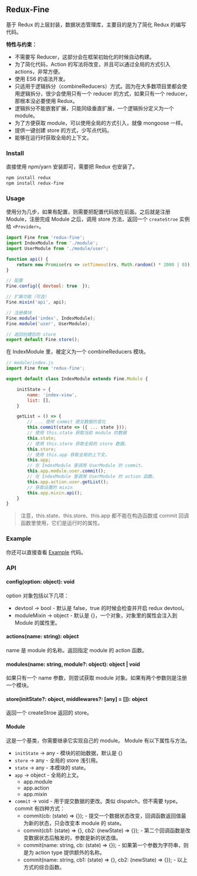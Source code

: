 
## Redux-Fine
基于 Redux 的上层封装，数据状态管理库，主要目的是为了简化 Redux 的编写代码。

__特性与约束：__
- 不需要写 Reducer，这部分会在框架初始化的时候自动构建。
- 为了简化代码，Action 的写法将改变，并且可以通过全局的方式引入 actions，非常方便。
- 使用 ES6 的语法开发。
- 只适用于逻辑拆分（combineReducers）方式。因为在大多数项目里都会使用逻辑拆分，很少会使用只有一个 reducer 的方式，如果只有一个 reducer，那根本没必要使用 Redux。
- 逻辑拆分不能嵌套扩展，只能同级垂直扩展，一个逻辑拆分定义为一个 module。
- 为了方便获取 module，可以使用全局的方式引入，就像 mongoose 一样。
- 提供一键创建 store 的方式，少写点代码。
- 能够在运行时获取全局的上下文。

### Install
直接使用 npm/yarn 安装即可，需要把 Redux 也安装了。

```bash
npm install redux
npm install redux-fine
```

### Usage
使用分为几步，如果有配置，则需要把配置代码放在前面。之后就是注册 Module，注册完成 Module 之后，调用 store 方法，返回一个 `createStroe` 实例给 `<Provider>`。

```js
import Fine from 'redux-fine';
import IndexModule from './module';
import UserModule from './module/user';

function api() {
    return new Promise(rs => setTimeout(rs, Math.random() * 2000 | 0));
}

// 配置
Fine.config({ devtool: true  });

// 扩展功能（可选）
Fine.mixin('api', api);

// 注册模块
Fine.module('index', IndexModule);
Fine.module('user', UserModule);

// 返回创建后的 store
export default Fine.store();
```

在 IndexModule 里，被定义为一个 combineReducers 模块。

```js
// module/index.js
import Fine from 'redux-fine';

export default class IndexModule extends Fine.Module {

    initState = {
        name: 'index-view',
        list: [],
    }

    getList = () => {
        // ... 使用 commit 提交数据的变化
        this.commit(state => ({ ... state }));
        // 使用 this.state 获取当前 module 的数据
        this.state;
        // 使用 this.store 获取全局的 store 数据。
        this.store;
        // 使用 this.app 获取全局的上下文。
        this.app;
        // 在 IndexModule 里调用 UserModule 的 commit。
        this.app.module.user.commit();
        // 在 IndexModule 里调用 UserModule 的 action 函数。
        this.app.action.user.getList();
        // 获取设置的 mixin
        this.app.mixin.api();
    }
}
```

> 注意，this.state、this.store、this.app 都不能在构造函数或 commit 回调函数里使用，它们是运行时的属性。

### Example
你还可以直接查看 [Example](https://github.com/Lizhooh/redux-fine/tree/master/example) 代码。

### API

#### config(option: object): void
option 对象包括以下几项：
- devtool -> bool - 默认是 false，true 的时候会检查并开启 redux devtool。
- moduleMixin -> object - 默认是 {}，一个对象，对象里的属性会注入到 Module 的属性里。

#### actions(name: string): object
name 是 module 的名称。返回指定 module 的 action 函数。

#### modules(name: string, module?: object): object | void
如果只有一个 name 参数，则尝试获取 module 对象。如果有两个参数则是注册一个模块。

#### store(initState?: object, middlewares?: [any] = []): object
返回一个 createStroe 返回的 store。

#### Module
这是一个基类，你需要继承它实现自己的 module。 Module 有以下属性与方法。
- `initState` -> any - 模块的初始数据，默认是 {}
- `store` -> any - 全局的 store 浅引用。
- `state` -> any - 本模块的 state。
- `app` -> object - 全局的上文。
    - app.module
    - app.action
    - app.mixin
- `commit` -> void - 用于提交数据的更改。类似 dispatch，但不需要 type。
    commit 有四种方式：
    - commit(cb: (state) => {}); - 提交一个数据状态改变，回调函数返回值最为新的状态，只会改变本 module 的 state。
    - commit(cb1: (state) => {}, cb2: (newState) => {}); - 第二个回调函数是改变数据状态后触发的，参数是新的状态值。
    - commit(name: string, cb: (state) => {}); - 如果第一个参数为字符串，则是为 action type 提供额外的名称。
    - commit(name: string, cb1: (state) => {}, cb2: (newState) => {}); - 以上方式的综合函数。
